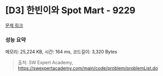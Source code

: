 # [D3] 한빈이와 Spot Mart - 9229 

[문제 링크](https://swexpertacademy.com/main/code/problem/problemDetail.do?contestProbId=AW8Wj7cqbY0DFAXN) 

### 성능 요약

메모리: 25,224 KB, 시간: 164 ms, 코드길이: 3,320 Bytes



> 출처: SW Expert Academy, https://swexpertacademy.com/main/code/problem/problemList.do